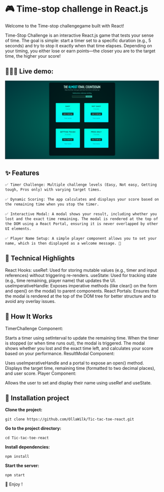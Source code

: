 # 🎮 Time-stop challenge in React.js

Welcome to the Time-stop challengegame built with React!

Time-Stop Challenge is an interactive React.js game that tests your sense of time. The goal is simple: start a timer set to a specific duration (e.g., 5 seconds) and try to stop it exactly when that time elapses. Depending on your timing, you either lose or earn points—the closer you are to the target time, the higher your score!

## 🙋🏼‍♀️ Live demo:

[![Live demo](./public/screenshot.png)](https://ollawilk.github.io/stop-the-timer/)

## ✨ Features

    ✅ Timer Challenge: Multiple challenge levels (Easy, Not easy, Getting tough, Pros only) with varying target times.

    ✅ Dynamic Scoring: The app calculates and displays your score based on the remaining time when you stop the timer.

    ✅ Interactive Modal: A modal shows your result, including whether you lost and the exact time remaining. The modal is rendered at the top of the DOM using a React Portal, ensuring it is never overlapped by other UI elements.

    ✅ Player Name Setup: A simple player component allows you to set your name, which is then displayed as a welcome message. 📝

## 🚀 Technical Highlights

React Hooks:
useRef: Used for storing mutable values (e.g., timer and input references) without triggering re-renders.
useState: Used for tracking state (e.g., time remaining, player name) that updates the UI.
useImperativeHandle: Exposes imperative methods (like clear() on the form and open() on the modal) to parent components.
React Portals: Ensures that the modal is rendered at the top of the DOM tree for better structure and to avoid any overlay issues.

## 🔧 How It Works

TimerChallenge Component:

Starts a timer using setInterval to update the remaining time.
When the timer is stopped (or when time runs out), the modal is triggered.
The modal shows whether you lost and the exact time left, and calculates your score based on your performance.
ResultModal Component:

Uses useImperativeHandle and a portal to expose an open() method.
Displays the target time, remaining time (formatted to two decimal places), and user score.
Player Component:

Allows the user to set and display their name using useRef and useState.

## 🦋 Installation project

**Clone the project:**

```
git clone https://github.com/OllaWilk/Tic-tac-toe-react.git
```

**Go to the project directory:**

```
cd Tic-tac-toe-react
```

**Install dependencies:**

```
npm install
```

**Start the server:**

```
npm start
```

🎉 Enjoy !
